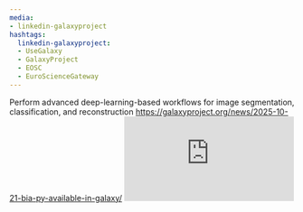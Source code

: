 ```yaml
---
media:
- linkedin-galaxyproject
hashtags:
  linkedin-galaxyproject:
  - UseGalaxy
  - GalaxyProject
  - EOSC
  - EuroScienceGateway
---
```

Perform advanced deep-learning-based workflows for image segmentation, classification, and reconstruction
https://galaxyproject.org/news/2025-10-21-bia-py-available-in-galaxy/
![Image analysis tasks that BiaPy can perform](https://galaxyproject.org/images/biapy.pdf)